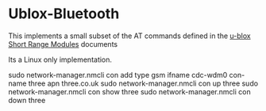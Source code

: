 # Ublox-Bluetooth

This implements a small subset of the AT commands defined in the [u-blox Short Range Modules](https://www.u-blox.com/sites/default/files/u-blox-SHO_ATCommands_%28UBX-14044127%29.pdf) documents

Its a Linux only implementation.

sudo network-manager.nmcli con add type gsm ifname cdc-wdm0 con-name three apn three.co.uk
sudo network-manager.nmcli con up three
sudo network-manager.nmcli con show three
sudo network-manager.nmcli con down three